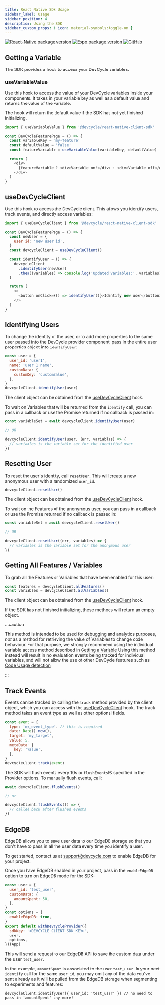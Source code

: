 ```yaml
---
title: React Native SDK Usage
sidebar_label: Usage
sidebar_position: 4
description: Using the SDK
sidebar_custom_props: { icon: material-symbols:toggle-on }
---
```


[![React-Native package version](https://badgen.net/npm/v/@devcycle/react-native-client-sdk)](https://www.npmjs.com/package/@devcycle/react-native-client-sdk)
[![Expo package version](https://badgen.net/npm/v/@devcycle/react-native-expo-client-sdk)](https://www.npmjs.com/package/@devcycle/react-native-expo-client-sdk)
[![GitHub](https://img.shields.io/github/stars/devcyclehq/js-sdks.svg?style=social&label=Star&maxAge=2592000)](https://github.com/devcyclehq/js-sdks)

[//]: # 'wizard-evaluate-start'

## Getting a Variable

The SDK provides a hook to access your DevCycle variables:

### useVariableValue

Use this hook to access the value of your DevCycle variables inside your components.
It takes in your variable key as well as a default value and returns the value of the variable.

The hook will return the default value if the SDK has not yet finished initializing.

```js
import { useVariableValue } from '@devcycle/react-native-client-sdk'

const DevCycleFeaturePage = () => {
  const variableKey = 'my-feature'
  const defaultValue = 'false'
  const featureVariable = useVariableValue(variableKey, defaultValue)

  return (
    <div>
      {featureVariable ? <div>Variable on!</div> : <div>Variable off</div>}
    </div>
  )
}
```

[//]: # 'wizard-evaluate-end'

## useDevCycleClient

Use this hook to access the DevCycle client. This allows you identify users, track events, and directly access
variables:

```js
import { useDevCycleClient } from '@devcycle/react-native-client-sdk'

const DevCycleFeaturePage = () => {
  const newUser = {
    user_id: 'new_user_id',
  }
  const devcycleClient = useDevCycleClient()

  const identifyUser = () => {
    devcycleClient
      .identifyUser(newUser)
      .then((variables) => console.log('Updated Variables:', variables))
  }

  return (
    <>
      <button onClick={() => identifyUser()}>Identify new user</button>
    </>
  )
}
```

## Identifying Users

To change the identity of the user, or to add more properties to the same user passed into the DevCycle provider component, pass in the entire user properties object into `identifyUser`:

```js
const user = {
  user_id: 'user1',
  name: 'user 1 name',
  customData: {
    customKey: 'customValue',
  },
}
devcycleClient.identifyUser(user)
```

The client object can be obtained from the [useDevCycleClient](#useDevCycleClient) hook.

To wait on Variables that will be returned from the `identify` call, you can pass in a callback or use the Promise returned if no callback is passed in:

```js
const variableSet = await devcycleClient.identifyUser(user)

// OR

devcycleClient.identifyUser(user, (err, variables) => {
  // variables is the variable set for the identified user
})
```

## Resetting User

To reset the user's identity, call `resetUser`. This will create a new anonymous user with a randomized `user_id`.

```js
devcycleClient.resetUser()
```

The client object can be obtained from the [useDevCycleClient](#useDevCycleClient) hook.

To wait on the Features of the anonymous user, you can pass in a callback or use the Promise returned if no callback is passed in:

```js
const variableSet = await devcycleClient.resetUser()

// OR

devcycleClient.resetUser((err, variables) => {
  // variables is the variable set for the anonymous user
})
```

## Getting All Features / Variables

To grab all the Features or Variables that have been enabled for this user:

```js
const features = devcycleClient.allFeatures()
const variables = devcycleClient.allVariables()
```

The client object can be obtained from the [useDevCycleClient](#useDevCycleClient) hook.

If the SDK has not finished initializing, these methods will return an empty object.

:::caution

This method is intended to be used for debugging and analytics purposes, _not_ as a method for retrieving the value of Variables to change code behaviour.
For that purpose, we strongly recommend using the individual variable access method described in [Getting a Variable](#getting-a-variable)
Using this method instead will result in no evaluation events being tracked for individual variables, and will not allow the use
of other DevCycle features such as [Code Usage detection](/integrations/github/feature-usage-action)

:::

## Track Events

Events can be tracked by calling the `track` method provided by the client object, which you can access with the
[useDevCycleClient](#useDevCycleClient) hook. The track method takes an event type as well as other optional fields.

```js
const event = {
  type: 'my_event_type', // this is required
  date: Date().now(),
  target: 'my_target',
  value: 5,
  metaData: {
    key: 'value',
  },
}
devcycleClient.track(event)
```

The SDK will flush events every 10s or `flushEventsMS` specified in the Provider options. To manually flush events, call:

```js
await devcycleClient.flushEvents()

// or

devcycleClient.flushEvents(() => {
  // called back after flushed events
})
```

## EdgeDB

EdgeDB allows you to save user data to our EdgeDB storage so that you don't have to pass in all the user data every time you identify a user.

To get started, contact us at support@devcycle.com to enable EdgeDB for your project.

Once you have EdgeDB enabled in your project, pass in the `enableEdgeDB` option to turn on EdgeDB mode for the SDK:

```js
const user = {
  user_id: 'test_user',
  customData: {
    amountSpent: 50,
  },
}
const options = {
  enableEdgeDB: true,
}
export default withDevCycleProvider({
  sdkKey: '<DEVCYCLE_CLIENT_SDK_KEY>',
  user,
  options,
})(App)
```

This will send a request to our EdgeDB API to save the custom data under the user `test_user`.

In the example, `amountSpent` is associated to the user `test_user`. In your next `identify` call for the same `user_id`,
you may omit any of the data you've sent already as it will be pulled from the EdgeDB storage when segmenting to experiments and features:

```
devcycleClient.identifyUser({ user_id: 'test_user' }) // no need to pass in 'amountSpent' any more!
```
